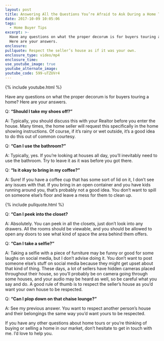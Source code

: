 ```yaml
---
layout: post
title: Answering All the Questions You’re Afraid to Ask During a Home Tour
date: 2017-10-09 10:05:06
tags:
  - Home Buyer Tips
excerpt: >-
  Have any questions on what the proper decorum is for buyers touring a home?
  Here are your answers.
enclosure:
pullquote: Respect the seller’s house as if it was your own.
enclosure_type: video/mp4
enclosure_time:
use_youtube_image: true
youtube_alternate_image:
youtube_code: 599-uTZUVr4
---
```



{% include youtube.html %}

Have any questions on what the proper decorum is for buyers touring a home? Here are your answers.

Q: **“Should I take my shoes off?”**

A: Typically, you should discuss this with your Realtor before you enter the house. Many times, the home seller will request this specifically in the home showing instructions. Of course, if it’s rainy or wet outside, it’s a good idea to do this out of common courtesy.

Q: **“Can I use the bathroom?”**

A: Typically, yes. If you’re looking at houses all day, you’ll inevitably need to use the bathroom. Try to leave it as it was before you got there.

Q: **“Is it okay to bring in my coffee?”**

A: Sure! If you have a coffee cup that has some sort of lid on it, I don’t see any issues with that. If you bring in an open container and you have kids running around you, that’s probably not a good idea. You don’t want to spill on someone else’s floor and leave a mess for them to clean up.

{% include pullquote.html %}

Q: **“Can I peek into the closet?**

A: Absolutely. You can peek in all the closets, just don’t look into any drawers. All the rooms should be viewable, and you should be allowed to open any doors to see what kind of space the area behind them offers.

Q: **“Can I take a selfie?”**

A: Taking a selfie with a piece of furniture may be funny or good for some laughs on social media, but I don’t advise doing it. You don’t want to post someone else’s stuff on social media because they might get upset about that kind of thing. These days, a lot of sellers have hidden cameras placed throughout their house, so you’ll probably be on camera going through some houses, and your audio may be heard as well, so be careful what you say and do. A good rule of thumb is to respect the seller’s house as you’d want your own house to be respected.

Q: **“Can I plop down on that chaise lounge?”**

A: See my previous answer. You want to respect another person’s house and their belongings the same way you’d want yours to be respected.

If you have any other questions about home tours or you’re thinking of buying or selling a home in our market, don’t hesitate to get in touch with me. I’d love to help you.